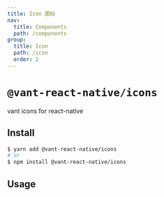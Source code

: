```yaml
---
title: Icon 图标
nav:
  title: Components
  path: /components
group:
  title: Icon
  path: /icon
  order: 2
---
```


# `@vant-react-native/icons`

vant icons for react-native

## Install

```sh
$ yarn add @vant-react-native/icons
# or
$ npm install @vant-react-native/icons
```

## Usage

<code src="../../.demo/IconList/index.tsx" hideActions='["CSB"]'></code>
